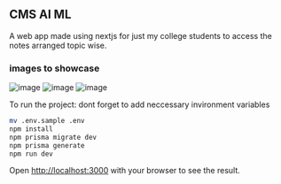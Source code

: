 ## CMS AI ML

A web app made using nextjs for just my college students to access the notes arranged topic wise.

### images to showcase
![image](https://github.com/user-attachments/assets/8677a70e-5f8d-4eb4-95e5-8081a5b8442c)
![image](https://github.com/user-attachments/assets/25cb8573-7c9e-4d89-b8a3-323f391a3715)
![image](https://github.com/user-attachments/assets/c283fbac-d432-429b-812d-2b86dece09fa)


To run the project:
dont forget to add neccessary invironment variables
```bash
mv .env.sample .env
npm install
npm prisma migrate dev
npm prisma generate
npm run dev
```

Open [http://localhost:3000](http://localhost:3000) with your browser to see the result.
